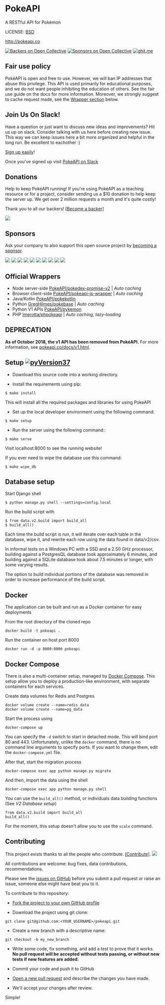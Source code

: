# PokeAPI

A RESTful API for Pokémon

LICENSE: [BSD](https://github.com/PokeAPI/pokeapi/blob/master/LICENSE.rst)

http://pokeapi.co

[![Backers on Open Collective](https://opencollective.com/pokeapi/backers/badge.svg)](#backers) [![Sponsors on Open Collective](https://opencollective.com/pokeapi/sponsors/badge.svg)](#sponsors) [![ghit.me](https://ghit.me/badge.svg?repo=PokeAPI/pokeapi)](https://ghit.me/repo/PokeAPI/pokeapi)

## Fair use policy

PokéAPI is open and free to use. However, we will ban IP addresses that abuse this privilege. This API is used primarily for educational purposes, and we do not want people inhibiting the education of others. See the fair use guide on the docs for more information. Moreover, we strongly suggest to cache request made, see the [Wrapper section](#official-wrappers) below.

## Join Us On Slack!
Have a question or just want to discuss new ideas and improvements? Hit us up on slack. Consider talking with us here before creating new issue.
This way we can keep issues here a bit more organized and helpful in the long run. Be excellent to eachother :)

[Sign up easily](https://pokeapi-slack-invite.herokuapp.com/)!

Once you've signed up visit [PokeAPI on Slack](https://pokeapi.slack.com)

## Donations

Help to keep PokéAPI running! If you're using PokéAPI as a teaching resource or for a project, consider sending us a $10 donation to help keep the server up. We get over 2 million requests a month and it's quite costly!

Thank you to all our backers! [[Become a backer](https://opencollective.com/pokeapi#backer)]

<a href="https://opencollective.com/pokeapi#backers" target="_blank"><img src="https://opencollective.com/pokeapi/backers.svg?width=890"></a>


## Sponsors

Ask your company to also support this open source project by [becoming a sponsor](https://opencollective.com/pokeapi#sponsor).

<a href="https://opencollective.com/pokeapi/sponsor/0/website" target="_blank"><img src="https://opencollective.com/pokeapi/sponsor/0/avatar.svg"></a>
<a href="https://opencollective.com/pokeapi/sponsor/1/website" target="_blank"><img src="https://opencollective.com/pokeapi/sponsor/1/avatar.svg"></a>
<a href="https://opencollective.com/pokeapi/sponsor/2/website" target="_blank"><img src="https://opencollective.com/pokeapi/sponsor/2/avatar.svg"></a>
<a href="https://opencollective.com/pokeapi/sponsor/3/website" target="_blank"><img src="https://opencollective.com/pokeapi/sponsor/3/avatar.svg"></a>
<a href="https://opencollective.com/pokeapi/sponsor/4/website" target="_blank"><img src="https://opencollective.com/pokeapi/sponsor/4/avatar.svg"></a>
<a href="https://opencollective.com/pokeapi/sponsor/5/website" target="_blank"><img src="https://opencollective.com/pokeapi/sponsor/5/avatar.svg"></a>
<a href="https://opencollective.com/pokeapi/sponsor/6/website" target="_blank"><img src="https://opencollective.com/pokeapi/sponsor/6/avatar.svg"></a>
<a href="https://opencollective.com/pokeapi/sponsor/7/website" target="_blank"><img src="https://opencollective.com/pokeapi/sponsor/7/avatar.svg"></a>
<a href="https://opencollective.com/pokeapi/sponsor/8/website" target="_blank"><img src="https://opencollective.com/pokeapi/sponsor/8/avatar.svg"></a>
<a href="https://opencollective.com/pokeapi/sponsor/9/website" target="_blank"><img src="https://opencollective.com/pokeapi/sponsor/9/avatar.svg"></a>

## Official Wrappers

* Node server-side [PokeAPI/pokedex-promise-v2](https://github.com/PokeAPI/pokedex-promise-v2) | _Auto caching_
* Browser client-side [PokeAPI/pokeapi-js-wrapper](https://github.com/PokeAPI/pokeapi-js-wrapper) | _Auto caching_
* Java/Kotlin [PokeAPI/pokekotlin](https://github.com/PokeAPI/pokekotlin)
* Python [GregHilmes/pokebase](https://github.com/GregHilmes/pokebase) | _Auto caching_
* Python V1 APIs [PokeAPI/pykemon](https://github.com/PokeAPI/pykemon)
* PHP [lmerotta/phpokeapi](https://github.com/lmerotta/phpokeapi) | _Auto caching, lazy-loading_

## DEPRECATION

**As of October 2018, the v1 API has been removed from PokéAPI.** For more information, see [pokeapi.co/docs/v1.html](https://pokeapi.co/docs/v1.html).

## Setup [![pyVersion37](https://img.shields.io/badge/python-3.7-blue.svg)](https://www.python.org/download/releases/3.7/)

- Download this source code into a working directory.

- Install the requirements using pip:
```
$ make install
```
This will install all the required packages and libraries for using PokeAPI

- Set up the local developer environment using the following command:
```
$ make setup
```
- Run the server using the following command::
```
$ make serve
```
Visit localhost:8000 to see the running website!

If you ever need to wipe the database use this command:
```
$ make wipe_db
```

## Database setup

Start Django shell
```
$ python manage.py shell --settings=config.local
```

Run the build script with
```
$ from data.v2.build import build_all
$ build_all()
```
Each time the build script is run, it will iterate over each table in the database, wipe it, and rewrite each row using the data found in data/v2/csv.

In informal tests on a Windows PC with a SSD and a 2.50 GHz processor, building against a PostgresQL database took approximately 6 minutes, and building against a SQLite database took about 7.5 minutes or longer, with some varying results.

The option to build individual portions of the database was removed in order to increase performance of the build script.


## Docker

The application can be built and run as a Docker container for easy deployments

From the root directory of the cloned repo
```
docker build -t pokeapi .
```

Run the container on host port 8000
```
docker run -d -p 8000:8000 pokeapi
```


## Docker Compose

There is also a multi-container setup, managed by [Docker Compose](https://docs.docker.com/compose/). This setup allow you to deploy a production-like environment, with separate containers for each services.

Create data volumes for Redis and Postgres
```
docker volume create --name=redis_data
docker volume create --name=pg_data
```

Start the process using
```
docker-compose up
```
You can specify the ```-d``` switch to start in detached mode.
This will bind port 80 and 443. Unfortunately, unlike the ```docker``` command, there is no command line arguments to specify ports. If you want to change them, edit the ```docker-compose.yml``` file.

After that, start the migration process
```
docker-compose exec app python manage.py migrate
```

And then, import the data using the shell
```
docker-compose exec app python manage.py shell
```

You can use the ```build_all()``` method, or individuals data building functions (See _V2 Database setup_)
```
from data.v2.build import build_all
build_all()
```

For the moment, this setup doesn't allow you to use the ```scale``` command.

## Contributing

This project exists thanks to all the people who contribute. [[Contribute]](blob/master/CONTRIBUTING.md).
<a href="graphs/contributors"><img src="https://opencollective.com/pokeapi/contributors.svg?width=890" /></a>

All contributions are welcome: bug fixes, data contributions, recommendations.

Please see the [issues on GitHub](https://github.com/PokeAPI/pokeapi/issues) before you submit a pull request or raise an issue, someone else might have beat you to it.

To contribute to this repository:

- [Fork the project to your own GitHub profile](https://help.github.com/articles/fork-a-repo/)

- Download the project using git clone:
```
git clone git@github.com:<YOUR_USERNAME>/pokeapi.git
```
- Create a new branch with a descriptive name:
```
git checkout -b my_new_branch
```
- Write some code, fix something, and add a test to prove that it works. **No pull request will be accepted without tests passing, or without new tests if new features are added.**

- Commit your code and push it to GitHub

- [Open a new pull request](https://help.github.com/articles/creating-a-pull-request/) and describe the changes you have made.

- We'll accept your changes after review.

Simple!
